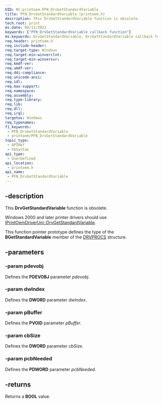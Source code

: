 ```yaml
---
UID: NC:printoem.PFN_DrvGetStandardVariable
title: PFN_DrvGetStandardVariable (printoem.h)
description: This DrvGetStandardVariable function is obsolete.
tech.root: print
ms.date: 08/11/2022
keywords: ["PFN_DrvGetStandardVariable callback function"]
ms.keywords: DrvGetStandardVariable, DrvGetStandardVariable callback function [Print Devices], PFN_DrvGetStandardVariable, PFN_DrvGetStandardVariable callback, print.drvgetstandardvariable, print_obsoletefunctions_143de6bb-bea1-4292-8ac4-e34c2610a8ab.xml, printoem/DrvGetStandardVariable
req.header: printoem.h
req.include-header: 
req.target-type: Windows
req.target-min-winverclnt: 
req.target-min-winversvr: 
req.kmdf-ver: 
req.umdf-ver: 
req.ddi-compliance: 
req.unicode-ansi: 
req.idl: 
req.max-support: 
req.namespace: 
req.assembly: 
req.type-library: 
req.lib: 
req.dll: 
req.irql: 
targetos: Windows
req.typenames: 
f1_keywords:
 - PFN_DrvGetStandardVariable
 - printoem/PFN_DrvGetStandardVariable
topic_type:
 - APIRef
 - kbSyntax
api_type:
 - UserDefined
api_location:
 - printoem.h
api_name:
 - PFN_DrvGetStandardVariable
---
```


## -description

This **DrvGetStandardVariable** function is obsolete.

Windows 2000 and later printer drivers should use [IPrintOemDriverUni::DrvGetStandardVariable](/windows-hardware/drivers/ddi/prcomoem/nf-prcomoem-iprintoemdriveruni-drvgetstandardvariable).

This function pointer prototype defines the type of the **BGetStandardVariable** member of the [DRVPROCS](/windows-hardware/drivers/ddi/printoem/ns-printoem-_drvprocs) structure.

## -parameters

### -param pdevobj

Defines the **PDEVOBJ** parameter *pdevobj*.

### -param dwIndex

Defines the **DWORD** parameter *dwIndex*.

### -param pBuffer

Defines the **PVOID** parameter *pBuffer*.

### -param cbSize

Defines the **DWORD** parameter *cbSize*.

### -param pcbNeeded

Defines the **PDWORD** parameter *pcbNeeded*.

## -returns

Returns a **BOOL** value.
